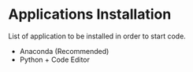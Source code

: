 # Applications Installation

List of application to be installed in order to start code.

+ Anaconda (Recommended)
+ Python + Code Editor


